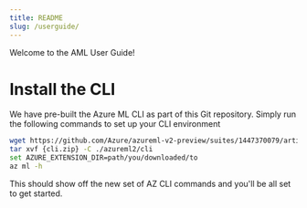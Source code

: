 ```yaml
---
title: README
slug: /userguide/
---
```


Welcome to the AML User Guide!

# Install the CLI
We have pre-built the Azure ML CLI as part of this Git repository. Simply run the following commands to set up your CLI environment

```bash
wget https://github.com/Azure/azureml-v2-preview/suites/1447370079/artifacts/24618504
tar xvf {cli.zip} -C ./azureml2/cli
set AZURE_EXTENSION_DIR=path/you/downloaded/to
az ml -h
```

This should show off the new set of AZ CLI commands and you'll be all set to get started.
